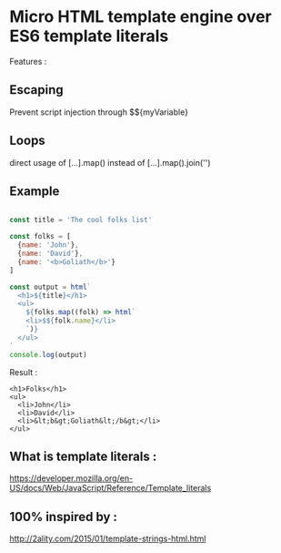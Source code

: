 # Micro HTML template engine over ES6 template literals

Features : 
## Escaping
Prevent script injection through $${myVariable}

## Loops
direct usage of [...].map() instead of [...].map().join('')


## Example

```javascript

const title = 'The cool folks list'

const folks = [
  {name: 'John'},
  {name: 'David'},
  {name: '<b>Goliath</b>'}
]

const output = html`
  <h1>${title}</h1>
  <ul>
    ${folks.map((folk) => html`
    <li>$${folk.name}</li>
    `)}
  </ul>
`
console.log(output)
```

Result :
```
<h1>Folks</h1>
<ul>
  <li>John</li>
  <li>David</li>
  <li>&lt;b&gt;Goliath&lt;/b&gt;</li>
</ul>
```


## What is template literals :
https://developer.mozilla.org/en-US/docs/Web/JavaScript/Reference/Template_literals

## 100% inspired by : 
http://2ality.com/2015/01/template-strings-html.html